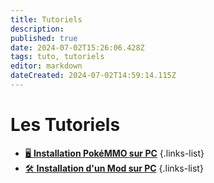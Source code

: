 ```yaml
---
title: Tutoriels
description: 
published: true
date: 2024-07-02T15:26:06.428Z
tags: tuto, tutoriels
editor: markdown
dateCreated: 2024-07-02T14:59:14.115Z
---
```


# Les Tutoriels

- [🖥️ **Installation PokéMMO sur PC**](https://team-rooket.dwcloud.fr/fr/Tutoriels/Installation_PokeMMO_PC)
{.links-list}
- [🛠️ **Installation d'un Mod sur PC**](https://team-rooket.dwcloud.fr/fr/Tutoriels/Installation_Mod_PC)
{.links-list}